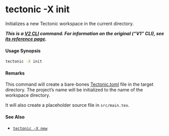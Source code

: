 # tectonic -X init

Initializes a new Tectonic workspace in the current directory.

**_This is a [V2 CLI][v2cli-ref] command. For information on the original (“V1”
CLI), see [its reference page][v1cli-ref]._**

[v2cli-ref]: ../ref/v2cli.md
[v1cli-ref]: ../ref/v1cli.md

#### Usage Synopsis

```sh
tectonic -X init
```

#### Remarks

This command will create a bare-bones [Tectonic.toml][tectonic-toml] file in the
target directory. The project’s name will be initialized to the name of the
workspace directory.

[tectonic-toml]: ../ref/tectonic-toml.md

It will also create a placeholder source file in `src/main.tex`.

#### See Also

- [`tectonic -X new`](./new.md)
